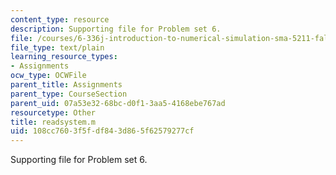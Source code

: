 ```yaml
---
content_type: resource
description: Supporting file for Problem set 6.
file: /courses/6-336j-introduction-to-numerical-simulation-sma-5211-fall-2003/108cc7603f5fdf843d865f62579277cf_readsystem.m
file_type: text/plain
learning_resource_types:
- Assignments
ocw_type: OCWFile
parent_title: Assignments
parent_type: CourseSection
parent_uid: 07a53e32-68bc-d0f1-3aa5-4168ebe767ad
resourcetype: Other
title: readsystem.m
uid: 108cc760-3f5f-df84-3d86-5f62579277cf
---
```

Supporting file for Problem set 6.

